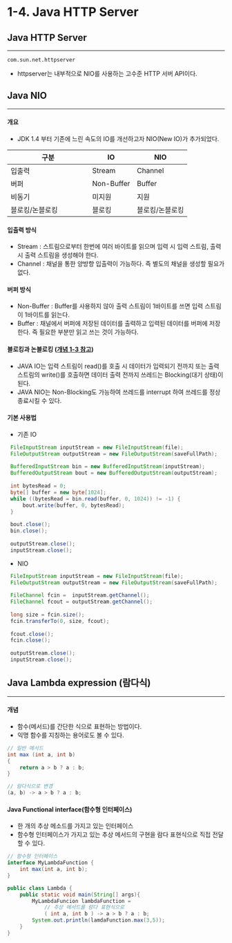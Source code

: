 # 1-4. Java HTTP Server

## Java HTTP Server

***

```
com.sun.net.httpserver
```

* httpserver는 내부적으로 NIO를 사용하는 고수준 HTTP 서버 API이다.

## Java NIO

***

#### 개요

* JDK 1.4 부터 기존에 느린 속도의 IO를 개선하고자 NIO(New IO)가 추가되었다.

<table><thead><tr><th width="173">구분</th><th>IO</th><th>NIO</th></tr></thead><tbody><tr><td>입출력</td><td>Stream</td><td>Channel</td></tr><tr><td>버퍼</td><td>Non-Buffer</td><td>Buffer</td></tr><tr><td>비동기</td><td>미지원</td><td>지원</td></tr><tr><td>블로킹/논블로킹</td><td>블로킹</td><td>블로킹/논블로킹</td></tr></tbody></table>

#### 입출력 방식

* Stream : 스트림으로부터 한번에 여러 바이트를 읽으며 입력 시 입력 스트림, 출력 시 출력 스트림을 생성해야 한다.
* Channel : 채널을 통한 양방향 입출력이 가능하다. 즉 별도의 채널을 생성할 필요가 없다.

#### 버퍼 방식

* Non-Buffer : Buffer를 사용하지 않아 출력 스트림이 1바이트를 쓰면 입력 스트림이 1바이트를 읽는다.
* Buffer : 채널에서 버퍼에 저장된 데이터를 출력하고 입력된 데이터를 버퍼에 저장한다. 즉 필요한 부분만 읽고 쓰는 것이 가능하다.

#### 블로킹과 논블로킹 ([개념 1-3 참고](1-3.-http-server.md#blocking-vs-non-blocking))

* JAVA IO는 입력 스트림이 read()를 호출 시 데이터가 입력되기 전까지 또는 출력 스트림의 write()를 호출하면 데이터 출력 전까지 쓰레드는 Blocking(대기 상태)이 된다.
* JAVA NIO는 Non-Blocking도 가능하여 쓰레드를 interrupt 하여 쓰레드를 정상 종료시킬 수 있다.

#### 기본 사용법

* 기존 IO

```java
 FileInputStream inputStream = new FileInputStream(file);
 FileOutputStream outputStream = new FileOutputStream(saveFullPath);
  
 BufferedInputStream bin = new BufferedInputStream(inputStream);
 BufferedOutputStream bout = new BufferedOutputStream(outputStream);
  
 int bytesRead = 0;
 byte[] buffer = new byte[1024];
 while ((bytesRead = bin.read(buffer, 0, 1024)) != -1) {
     bout.write(buffer, 0, bytesRead);
 }
  
 bout.close();
 bin.close();
  
 outputStream.close();
 inputStream.close();
```

* NIO

```java
 FileInputStream inputStream = new FileInputStream(file);        
 FileOutputStream outputStream = new FileOutputStream(saveFullPath);
  
 FileChannel fcin =  inputStream.getChannel();
 FileChannel fcout = outputStream.getChannel();
  
 long size = fcin.size();
 fcin.transferTo(0, size, fcout);
  
 fcout.close();
 fcin.close();
  
 outputStream.close();
 inputStream.close();
```

## Java Lambda expression (람다식)

***

#### 개념

* 함수(메서드)를 간단한 식으로 표현하는 방법이다.
* 익명 함수를 지칭하는 용어로도 볼 수 있다.

```java
// 일반 메서드
int max (int a, int b) 
{
    return a > b ? a : b;
}

// 람다식으로 변경
(a, b) -> a > b ? a : b;
```

#### **Java Functional interface(함수형 인터페이스)**

* 한 개의 추상 메소드를 가지고 있는 인터페이스
* 함수형 인터페이스가 가지고 있는 추상 메서드의 구현을 람다 표현식으로 직접 전달할 수 있다.

```java
// 함수형 인터페이스
interface MyLambdaFunction {
	int max(int a, int b);
}

public class Lambda {
	public static void main(String[] args){
		MyLambdaFuncion lambdaFunction = 
			// 추상 메서드를 람다 표현식으로
			( int a, int b ) -> a > b ? a : b;
		System.out.println(lamdaFunction.max(3,5));	
	}
}
```
